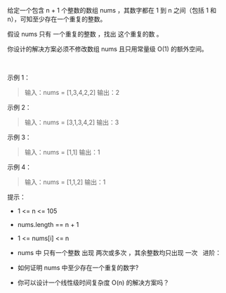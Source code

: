 给定一个包含 n + 1 个整数的数组 nums ，其数字都在 1 到 n 之间（包括 1 和 n），可知至少存在一个重复的整数。

假设 nums 只有 一个重复的整数 ，找出 这个重复的数 。

你设计的解决方案必须不修改数组 nums 且只用常量级 O(1) 的额外空间。

 

示例 1：

> 输入：nums = [1,3,4,2,2]
> 输出：2

示例 2：

> 输入：nums = [3,1,3,4,2]
> 输出：3

示例 3：

> 输入：nums = [1,1]
> 输出：1

示例 4：

> 输入：nums = [1,1,2]
> 输出：1
 

提示：

* 1 <= n <= 105
* nums.length == n + 1
* 1 <= nums[i] <= n
* nums 中 只有一个整数 出现 两次或多次 ，其余整数均只出现 一次
 
进阶：

* 如何证明 nums 中至少存在一个重复的数字?
* 你可以设计一个线性级时间复杂度 O(n) 的解决方案吗？
